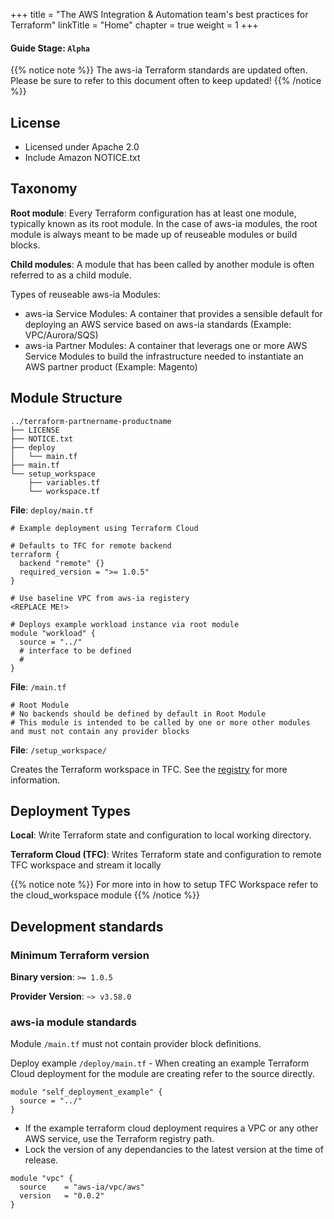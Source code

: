 +++
title = "The AWS Integration & Automation team's best practices for Terraform"
linkTitle = "Home"
chapter = true
weight = 1
+++
#### Guide Stage: `Alpha`

{{% notice note %}}
The aws-ia Terraform standards are updated often. Please be sure to refer to this document often to keep updated!
{{% /notice %}}

## License

* Licensed under Apache 2.0
* Include Amazon NOTICE.txt

## Taxonomy

**Root module**: Every Terraform configuration has at least one module, typically known as its root module. In the case of aws-ia modules, the root module is always meant to be made up of reuseable modules or build blocks.

**Child modules**: A module that has been called by another module is often referred to as a child module.

Types of reuseable aws-ia Modules:

* aws-ia Service Modules: A container that provides a sensible default for deploying an AWS service based on aws-ia standards (Example: VPC/Aurora/SQS)
* aws-ia Partner Modules: A container that leverags one or more AWS Service Modules to build the infrastructure needed to instantiate an AWS partner product (Example: Magento)

## Module Structure

```text
../terraform-partnername-productname
├── LICENSE
├── NOTICE.txt
├── deploy
│   └── main.tf
├── main.tf
└── setup_workspace
    ├── variables.tf
    └── workspace.tf
```

**File**: `deploy/main.tf`

```hcl
# Example deployment using Terraform Cloud

# Defaults to TFC for remote backend
terraform {
  backend "remote" {}
  required_version = ">= 1.0.5"
}

# Use baseline VPC from aws-ia registery
<REPLACE ME!>

# Deploys example workload instance via root module
module "workload" {
  source = "../"
  # interface to be defined
  #
}
```

**File**: `/main.tf`

```hcl
# Root Module
# No backends should be defined by default in Root Module
# This module is intended to be called by one or more other modules and must not contain any provider blocks
```

**File**: `/setup_workspace/`

Creates the Terraform workspace in TFC. See the [registry](https://registry.terraform.io/modules/aws-ia/cloud_workspace/hashicorp/latest) for more information.

## Deployment Types

**Local**: Write Terraform state and configuration to local working directory.

**Terraform Cloud (TFC)**: Writes Terraform state and configuration to remote TFC workspace and stream it locally

{{% notice note %}}
For more into in how to setup TFC Workspace refer to the cloud_workspace module
{{% /notice %}}

## Development standards

### Minimum Terraform version

**Binary version**: `>= 1.0.5`

**Provider Version**: `~> v3.58.0`

### aws-ia module standards

Module `/main.tf` must not contain provider block definitions.

Deploy example `/deploy/main.tf` - When creating an example Terraform Cloud deployment for the module are creating refer to the source directly.

```hcl
module "self_deployment_example" {
  source = "../"
}
```

* If the example terraform cloud deployment requires a VPC or any other AWS service, use the Terraform registry path.
* Lock the version of any dependancies to the latest version at the time of release.

```hcl
module "vpc" {
  source    = "aws-ia/vpc/aws"
  version   = "0.0.2"
}
```
